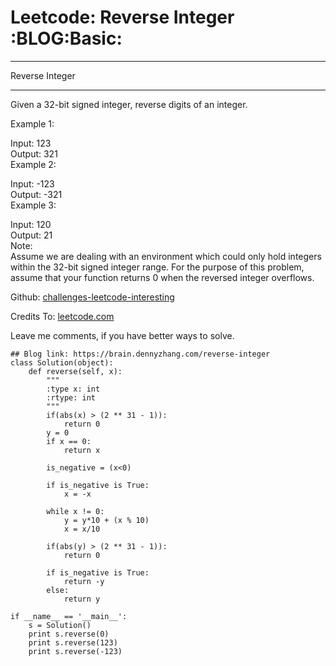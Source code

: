 # Leetcode: Reverse Integer     :BLOG:Basic:


---

Reverse Integer  

---

Given a 32-bit signed integer, reverse digits of an integer.  

Example 1:  

Input: 123  
Output:  321  
Example 2:  

Input: -123  
Output: -321  
Example 3:  

Input: 120  
Output: 21  
Note:  
Assume we are dealing with an environment which could only hold integers within the 32-bit signed integer range. For the purpose of this problem, assume that your function returns 0 when the reversed integer overflows.  

Github: [challenges-leetcode-interesting](https://github.com/DennyZhang/challenges-leetcode-interesting/tree/master/reverse-integer)  

Credits To: [leetcode.com](https://leetcode.com/problems/reverse-integer/description/)  

Leave me comments, if you have better ways to solve.  

    ## Blog link: https://brain.dennyzhang.com/reverse-integer
    class Solution(object):
        def reverse(self, x):
            """
            :type x: int
            :rtype: int
            """
            if(abs(x) > (2 ** 31 - 1)):
                return 0
            y = 0
            if x == 0:
                return x
    
            is_negative = (x<0)
    
            if is_negative is True:
                x = -x
    
            while x != 0:
                y = y*10 + (x % 10)
                x = x/10
    
            if(abs(y) > (2 ** 31 - 1)):
                return 0
    
            if is_negative is True:
                return -y
            else:
                return y
    
    if __name__ == '__main__':
        s = Solution()
        print s.reverse(0)
        print s.reverse(123)
        print s.reverse(-123)